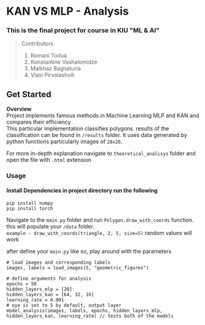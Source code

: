 # KAN VS MLP - Analysis

### This is the final project for course in KIU "ML & AI"

> Contributors
> 1. Romani Todua
> 2. Konstantine Vashalomidze
> 3. Malkhaz Baghaturia
> 4. Vlasi Pirvelashvili

## Get Started
**Overview**  
Project implements famous methods in Machine Learning MLP and KAN and compares their efficiency  
This particular implementation classifies polygons. results of the classification can be found in `/results` folder. It uses data generated by python functions particularly images of `28x28`.  

For more in-depth explanation navigate to ``theoretical_analisys`` folder and open the file with ``.html`` extension

### Usage
#### Install Dependencies in project directory run the following
``pip install numpy``  
``pip install torch``  

Navigate to the `main.py` folder and run `Polygon.draw_with_coords` function. this will populate your `/data` folder.  
``example - draw_with_coords(triangle, 2, 5, size=5)`` random values will work  

after define your ``main.py`` like so, play around with the parameters

```
# load images and corresponding labels
images, labels = load_images(5, "geometric_figures")

# define arguments for analysis
epochs = 50
hidden_layers_mlp = [20]
hidden_layers_kan = [64, 32, 16]
learning_rate = 0.001
# eye is set to 5 by default, output layer
model_analysis(images, labels, epochs, hidden_layers_mlp, hidden_layers_kan, learning_rate) // tests both of the models

```